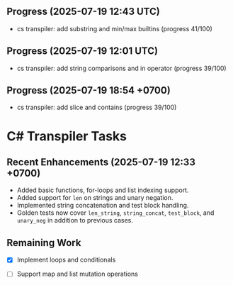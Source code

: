 ## Progress (2025-07-19 12:43 UTC)
- cs transpiler: add substring and min/max builtins (progress 41/100)

## Progress (2025-07-19 12:01 UTC)
- cs transpiler: add string comparisons and in operator (progress 39/100)

## Progress (2025-07-19 18:54 +0700)
- cs transpiler: add slice and contains (progress 39/100)

# C# Transpiler Tasks

## Recent Enhancements (2025-07-19 12:33 +0700)
- Added basic functions, for-loops and list indexing support.
- Added support for `len` on strings and unary negation.
- Implemented string concatenation and test block handling.
- Golden tests now cover `len_string`, `string_concat`, `test_block`, and `unary_neg` in addition to previous cases.

## Remaining Work
- [x] Implement loops and conditionals
- [ ] Support map and list mutation operations



